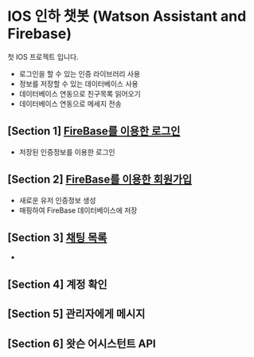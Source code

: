 # IOS 인하 챗봇 (Watson Assistant and Firebase)
첫 IOS 프로젝트 입니다.
- 로그인을 할 수 있는 인증 라이브러리 사용
- 정보를 저장할 수 있는 데이터베이스 사용
- 데이터베이스 연동으로 친구목록 읽어오기
- 데이터베이스 연동으로 메세지 전송
## [Section 1] [FireBase를 이용한 로그인](https://github.com/JongPyoAhn/InhaChatBot/blob/main/Explanation/Section_1/Section1.md)
- 저장된 인증정보를 이용한 로그인
## [Section 2] [FireBase를 이용한 회원가입](https://github.com/JongPyoAhn/InhaChatBot/blob/main/Explanation/Section_2/Section2.md)
- 새로운 유저 인증정보 생성
- 매핑하여 FireBase 데이터베이스에 저장
## [Section 3] [채팅 목록](https://github.com/JongPyoAhn/InhaChatBot/blob/main/Explanation/Section_3/Section3.md)
- 
## [Section 4] 계정 확인

## [Section 5] 관리자에게 메시지

## [Section 6] 왓슨 어시스턴트 API
